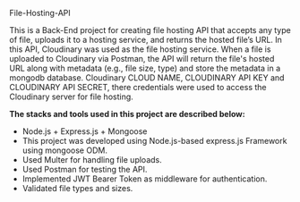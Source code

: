 File-Hosting-API

This is a Back-End project for creating file hosting API that accepts any type of file, uploads it to a hosting service, and returns the hosted file’s URL. In this API, Cloudinary was used as the file hosting service. When a file is uploaded to Cloudinary via Postman, the API will return the file's hosted URL along with metadata (e.g., file size, type) and store the metadata in a mongodb database. Cloudinary CLOUD NAME, CLOUDINARY API KEY and CLOUDINARY API SECRET, there credentials were used to access the Cloudinary server for file hosting.


**The stacks and tools used in this project are described below:**
- Node.js + Express.js + Mongoose
-  This project was developed using Node.js-based express.js Framework using mongoose ODM.
-  Used Multer for handling file uploads.
-  Used Postman for testing the API.
-  Implemented JWT Bearer Token as middleware for authentication.
-  Validated file types and sizes.
